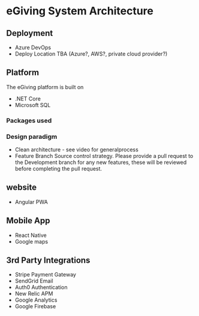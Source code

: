 # eGiving System Architecture

## Deployment
* Azure DevOps
* Deploy Location TBA (Azure?, AWS?, private cloud provider?)

## Platform
The eGiving platform is built on
* .NET Core
* Microsoft SQL

### Packages used

### Design paradigm
* Clean architecture - see video for generalprocess
* Feature Branch Source control strategy. Please provide a pull request to the Development branch for any new features, these will be reviewed before completing the pull request.

## website
* Angular PWA

## Mobile App
* React Native
* Google maps

## 3rd Party Integrations
* Stripe Payment Gateway
* SendGrid Email 
* Auth0 Authentication
* New Relic APM
* Google Analytics
* Google Firebase
